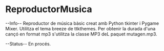 # ReproductorMusica
--Info--
Reproductor de música bàsic creat amb Python tkinter i Pygame Mixer.
Utilitza el tema breeze de ttkthemes.
Per obtenir la durada d'una cançó en format mp3 s'utilitza la classe MP3 deL paquet mutagen.mp3.

--Status--
En procés.
